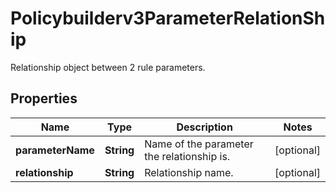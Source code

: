 

# Policybuilderv3ParameterRelationShip

Relationship object between 2 rule parameters.

## Properties

| Name | Type | Description | Notes |
|------------ | ------------- | ------------- | -------------|
|**parameterName** | **String** | Name of the parameter the relationship is. |  [optional] |
|**relationship** | **String** | Relationship name. |  [optional] |



